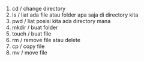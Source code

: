 1. cd / change directory
2. ls / liat ada file atau folder apa saja di directory kita
3. pwd / liat posisi kita ada directory mana
4. mkdir <name folder>  / buat folder
5. touch <name file> / buat file
6. rm <name file> / remove file atau delete
7. cp <name file> <name file baru> / copy file
8. mv <name file> <directory kemana> / move file